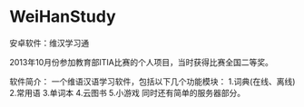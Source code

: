 WeiHanStudy
===========

安卓软件：维汉学习通

2013年10月份参加教育部ITIA比赛的个人项目，当时获得比赛全国二等奖。

软件简介：
一个维语汉语学习软件，包括以下几个功能模块：
  1.词典(在线、离线)
  2.常用语
  3.单词本
  4.云图书
  5.小游戏
同时还有简单的服务器部分。
